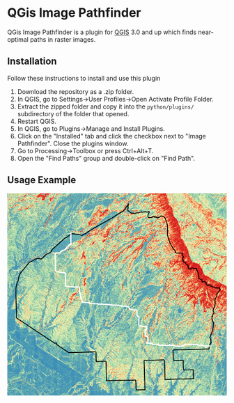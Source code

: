 # QGis Image Pathfinder
QGis Image Pathfinder is a plugin for [QGIS](https://www.qgis.org/en/site/) 3.0 and up which finds near-optimal paths in raster images.
## Installation
Follow these instructions to install and use this plugin
1. Download the repository as a .zip folder.
2. In QGIS, go to Settings→User Profiles→Open Activate Profile Folder.
3. Extract the zipped folder and copy it into the `python/plugins/` subdirectory of the folder that opened.
4. Restart QGIS.
5. In QGIS, go to Plugins→Manage and Install Plugins.
6. Click on the "Installed" tab and click the checkbox next to "Image Pathfinder". Close the plugins window.
7. Go to Processing→Toolbox or press Ctrl+Alt+T.
8. Open the "Find Paths" group and double-click on "Find Path".
## Usage Example
![Image showing a slope map with a white route plotted across it](readme_example.png)
